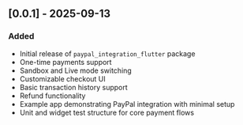 ## [0.0.1] - 2025-09-13
### Added
- Initial release of `paypal_integration_flutter` package
- One-time payments support
- Sandbox and Live mode switching
- Customizable checkout UI
- Basic transaction history support
- Refund functionality
- Example app demonstrating PayPal integration with minimal setup
- Unit and widget test structure for core payment flows
